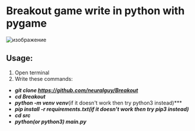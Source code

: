 # Breakout game write in python with pygame
![изображение](https://github.com/user-attachments/assets/a77004f5-9f2b-4b66-adba-7632e8a60b71)

## Usage:
1. Open terminal
2. Write these commands:
- ***git clone https://github.com/neuralguy/Breakout***
- ***cd Breakout***
- ***python -m venv venv***(if it doesn't work then try python3 instead)***
- ***pip install -r requirements.txt(if it doesn't work then try pip3 instead)***
- ***cd src***
- ***python(or python3) main.py***

